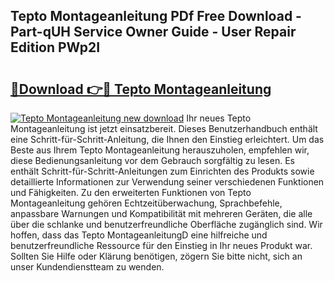 ## Tepto Montageanleitung PDf Free Download - Part-qUH Service Owner Guide - User Repair Edition PWp2I

# <h2><a href="http://df6sqy.blite.top/?on=Tepto+Montageanleitung">🔗Download 👉🔴 Tepto Montageanleitung</a></h2>

[![Tepto Montageanleitung new download](https://i.imgur.com/lujVjoI.png)](http://df6sqy.blite.top/?on=Tepto+Montageanleitung)
Ihr neues Tepto Montageanleitung ist jetzt einsatzbereit. Dieses Benutzerhandbuch enthält eine Schritt-für-Schritt-Anleitung, die Ihnen den Einstieg erleichtert. Um das Beste aus Ihrem Tepto Montageanleitung herauszuholen, empfehlen wir, diese Bedienungsanleitung vor dem Gebrauch sorgfältig zu lesen. Es enthält Schritt-für-Schritt-Anleitungen zum Einrichten des Produkts sowie detaillierte Informationen zur Verwendung seiner verschiedenen Funktionen und Fähigkeiten. Zu den erweiterten Funktionen von Tepto Montageanleitung gehören Echtzeitüberwachung, Sprachbefehle, anpassbare Warnungen und Kompatibilität mit mehreren Geräten, die alle über die schlanke und benutzerfreundliche Oberfläche zugänglich sind. Wir hoffen, dass das Tepto MontageanleitungD eine hilfreiche und benutzerfreundliche Ressource für den Einstieg in Ihr neues Produkt war. Sollten Sie Hilfe oder Klärung benötigen, zögern Sie bitte nicht, sich an unser Kundendienstteam zu wenden.
